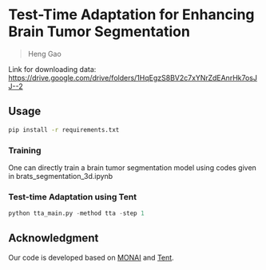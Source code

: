 # Test-Time Adaptation for Enhancing Brain Tumor Segmentation
> Heng Gao

Link for downloading data: https://drive.google.com/drive/folders/1HqEgzS8BV2c7xYNrZdEAnrHk7osJJ--2

## Usage

```bash
pip install -r requirements.txt
```

### Training

One can directly train a brain tumor segmentation model using codes given in brats_segmentation_3d.ipynb

### Test-time Adaptation using Tent

```python
python tta_main.py -method tta -step 1
```
## Acknowledgment
Our code is developed based on [MONAI](https://github.com/Project-MONAI/) and [Tent](https://github.com/DequanWang/tent/).
